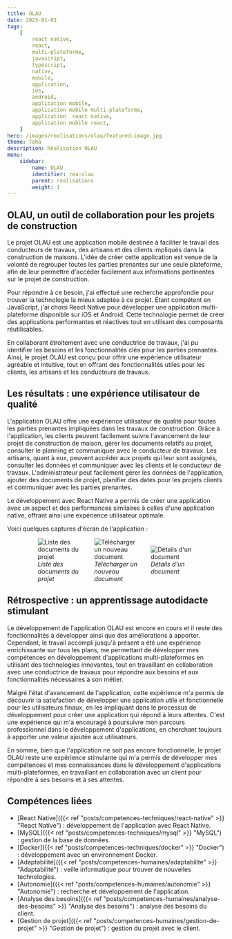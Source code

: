 ```yaml
---
title: OLAU
date: 2023-01-01
tags:
    [
        react native,
        react,
        multi-plateforme,
        javascript,
        typescript,
        native,
        mobile,
        application,
        ios,
        android,
        application mobile,
        application mobile multi-plateforme,
        application  react native,
        application mobile react,
    ]
hero: /images/realisations/olau/featured-image.jpg
theme: Toha
description: Réalisation OLAU
menu:
    sidebar:
        name: OLAU
        identifier: rea-olau
        parent: realisations
        weight: 1
---
```


## OLAU, un outil de collaboration pour les projets de construction
Le projet OLAU est une application mobile destinée à faciliter le travail des conducteurs de travaux, des artisans et des clients impliqués dans la construction de maisons. L'idée de créer cette application est venue de la volonté de regrouper toutes les parties prenantes sur une seule plateforme, afin de leur permettre d'accéder facilement aux informations pertinentes sur le projet de construction.

Pour répondre à ce besoin, j'ai effectué une recherche approfondie pour trouver la technologie la mieux adaptée à ce projet. Étant compétent en JavaScript, j'ai choisi React Native pour développer une application multi-plateforme disponible sur iOS et Android. Cette technologie permet de créer des applications performantes et réactives tout en utilisant des composants réutilisables.

En collaborant étroitement avec une conductrice de travaux, j'ai pu identifier les besoins et les fonctionnalités clés pour les parties prenantes. Ainsi, le projet OLAU est conçu pour offrir une expérience utilisateur agréable et intuitive, tout en offrant des fonctionnalités utiles pour les clients, les artisans et les conducteurs de travaux.

## Les résultats : une expérience utilisateur de qualité
L'application OLAU offre une expérience utilisateur de qualité pour toutes les parties prenantes impliquées dans les travaux de construction. Grâce à l'application, les clients peuvent facilement suivre l'avancement de leur projet de construction de maison, gérer les documents relatifs au projet, consulter le planning et communiquer avec le conducteur de travaux. Les artisans, quant à eux, peuvent accéder aux projets qui leur sont assignés, consulter les données et communiquer avec les clients et le conducteur de travaux. L'administrateur peut facilement gérer les données de l'application, ajouter des documents de projet, planifier des dates pour les projets clients et communiquer avec les parties prenantes.

Le développement avec React Native a permis de créer une application avec un aspect et des performances similaires à celles d'une application native, offrant ainsi une expérience utilisateur optimale.

Voici quelques captures d'écran de l'application :
<div style="display: flex; flex-direction: row; align-items: center; justify-content: center; gap: 30px;">
    <div style="display: flex; flex-direction: column; align-items: center; justify-content: center; width: 20%">
        <img onclick="window.open('/images/realisations/olau/documents-1.png')" src="/images/realisations/olau/documents-1.png" style="align-self: center; cursor: pointer;" alt="Liste des documents du projet" title="Cliquer pour zoomer" />
        <i>Liste des documents du projet</i>
    </div>
    <div style="display: flex; flex-direction: column; align-items: center; justify-content: center; width: 20%">
        <img onclick="window.open('/images/realisations/olau/documents-2.png')" src="/images/realisations/olau/documents-2.png" style="align-self: center; cursor: pointer;" alt="Télécharger un nouveau document" title="Cliquer pour zoomer" />
        <i>Télécharger un nouveau document</i>
    </div>
    <div style="display: flex; flex-direction: column; align-items: center; justify-content: center; width: 20%">
        <img onclick="window.open('/images/realisations/olau/documents-3.png')" src="/images/realisations/olau/documents-3.png" style="align-self: center; cursor: pointer;" alt="Détails d'un document" title="Cliquer pour zoomer" />
        <i>Détails d'un document</i>
    </div>
</div>

## Rétrospective : un apprentissage autodidacte stimulant

Le développement de l'application OLAU est encore en cours et il reste des fonctionnalités à développer ainsi que des améliorations à apporter. Cependant, le travail accompli jusqu'à présent a été une expérience enrichissante sur tous les plans, me permettant de développer mes compétences en développement d'applications multi-plateformes en utilisant des technologies innovantes, tout en travaillant en collaboration avec une conductrice de travaux pour répondre aux besoins et aux fonctionnalités nécessaires à son métier.

Malgré l'état d'avancement de l'application, cette expérience m'a permis de découvrir la satisfaction de développer une application utile et fonctionnelle pour les utilisateurs finaux, en les impliquant dans le processus de développement pour créer une application qui répond à leurs attentes. C'est une expérience qui m'a encouragé à poursuivre mon parcours professionnel dans le développement d'applications, en cherchant toujours à apporter une valeur ajoutée aux utilisateurs.

En somme, bien que l'application ne soit pas encore fonctionnelle, le projet OLAU reste une expérience stimulante qui m'a permis de développer mes compétences et mes connaissances dans le développement d'applications multi-plateformes, en travaillant en collaboration avec un client pour répondre à ses besoins et à ses attentes.

## Compétences liées
-   [React Native]({{< ref "posts/competences-techniques/react-native" >}} "React Native") : développement de l'application avec React Native.
-   [MySQL]({{< ref "posts/competences-techniques/mysql" >}} "MySQL") : gestion de la base de données.
-   [Docker]({{< ref "posts/competences-techniques/docker" >}} "Docker") : développement avec un environnement Docker.
-   [Adaptabilité]({{< ref "posts/competences-humaines/adaptabilite" >}} "Adaptabilité") : veille informatique pour trouver de nouvelles technologies.
-   [Autonomie]({{< ref "posts/competences-humaines/autonomie" >}} "Autonomie") : recherche et développement de l'application.
-   [Analyse des besoins]({{< ref "posts/competences-humaines/analyse-des-besoins" >}} "Analyse des besoins") : analyse des besoins du client.
-   [Gestion de projet]({{< ref "posts/competences-humaines/gestion-de-projet" >}} "Gestion de projet") : gestion du projet avec le client.